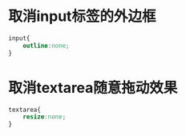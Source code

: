 ﻿# 取消input标签的外边框

```css
input{
	outline:none;
}
```

# 取消textarea随意拖动效果
```css
textarea{
	resize:none;
}
```
